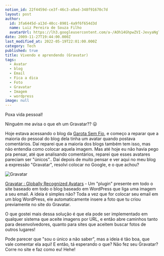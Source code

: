 ```yaml
---
notion_id: 22f4459d-ce3f-46c3-a9ad-348f91670c7d
layout: post
author:
  id: 3fa6445d-a13d-40cc-8901-4a9f6f654d3d
  name: Luiz Pereira de Souza Filho
  avatarUrl: https://lh3.googleusercontent.com/a-/AOh14GhpwZVI-JevyaNgTdlrOT6YN20cI6V9Kxtq38Ij8AQ=s100
date: 2009-11-27T19:44:00.000Z
last_modified_at: 2022-05-19T22:01:00.000Z
category: Tech
published: true
title: Vivendo e aprendendo (Gravatar)
tags:
  - Avatar
  - blog
  - Email
  - Fica a dica
  - Foto
  - Gravatar
  - Imagem
  - wordpress
image: null
---
```


Poxa vida pessoal!

Ninguém me avisa o que eh um Gravatar?? 😛

Hoje estava acessando o blog da [Garota Sem Fio](http://www.garotasemfio.com.br/blog/), e começo a reparar que a maioria do pessoal do blog dela tinha um avatar quando postava comentários. Daí reparei que a maioria dos blogs também tem isso, mas não entendia como colocar aquela imagem. Mas até hoje eu não havia pego pra pensar, até que analisando comentários, reparei que esses avatares pareciam ser "únicos".. Daí depois de muito pensar e ver aqui no meu blog a expressão "Gravatar", resolvi colocar no Google, e o que achou?

![Gravatar](http://s.gravatar.com/images/logo.png)

[Gravatar : Globally Recognized Avatars](http://en.gravatar.com/) - Um "plugin" presente em todo o site baseado em todo o blog baseado em WordPress que liga uma imagem a seu email. A ideia é simples não? Toda a vez que for colocar seu email em um blog WordPress, ele automaticamente insere a foto que tu criou previamente no site do Gravatar.

O que gostei mais dessa solução é que ela pode ser implementado em qualquer sistema que aceite imagens por URL, e então abre caminhos tanto para desenvolvedores, quanto para sites que aceitem buscar fotos de outros lugares!

Pode parecer que "sou o único a não saber", mas a ideia é tão boa, que vale comentar ela aqui! E então, tá esperando o que? Não fez seu Gravatar? Corre no site e faz como eu! Hehe!

